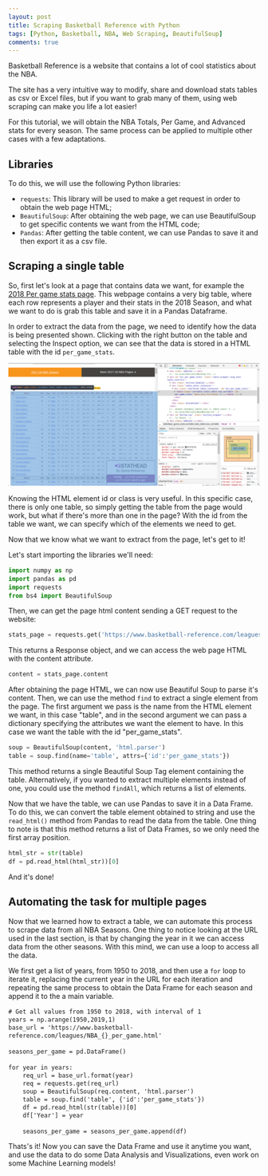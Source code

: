 ```yaml
---
layout: post
title: Scraping Basketball Reference with Python
tags: [Python, Basketball, NBA, Web Scraping, BeautifulSoup]
comments: true
---
```


Basketball Reference is a website that contains a lot of cool statistics about the NBA.

The site has a very intuitive way to modify, share and download stats tables as csv or Excel files, but if you want to grab many of them, using web scraping can make you life a lot easier!

For this tutorial, we will obtain the NBA Totals, Per Game, and Advanced stats for every season. The same process can be applied to multiple other cases with a few adaptations.

## Libraries

To do this, we will use the following Python libraries:

- `requests`: This library will be used to make a get request in order to obtain the web page HTML; 
- `BeautifulSoup`: After obtaining the web page, we can use BeautifulSoup to get specific contents we want from the HTML code; 
- `Pandas`: After getting the table content, we can use Pandas to save it and then export it as a csv file. 

## Scraping a single table

So, first let's look at a page that contains data we want, for example the [2018 Per game stats page](https://www.basketball-reference.com/leagues/NBA_2018_per_game.html). This webpage contains a very big table, where each row represents a player and their stats in the 2018 Season, and what we want to do is grab this table and save it in a Pandas Dataframe.

In order to extract the data from the page, we need to identify how the data is being presented shown. Clicking with the right button on the table and selecting the Inspect option, we can see that the data is stored in a HTML table with the id `per_game_stats`. 

![Table](../img/2019-02-19-scrape-bb/htmltable-highlight.png)

Knowing the HTML element id or class is very useful. In this specific case, there is only one table, so simply getting the table from the page would work, but what if there's more than one in the page? With the id from the table we want, we can specify which of the elements we need to get.

Now that we know what we want to extract from the page, let's get to it!

Let's start importing the libraries we'll need:

```python
import numpy as np
import pandas as pd
import requests
from bs4 import BeautifulSoup
```

Then, we can get the page html content sending a GET request to the website:

```python
stats_page = requests.get('https://www.basketball-reference.com/leagues/NBA_2018_per_game.html')
```

This returns a Response object, and we can access the web page HTML with the content attribute.

```python
content = stats_page.content
```

After obtaining the page HTML, we can now use Beautiful Soup to parse it's content. Then, we can use the method `find` to extract a single element from the page. The first argument we pass is the name from the HTML element we want, in this case "table", and in the second argument we can pass a dictionary specifying the attributes we want the element to have. In this case we want the table with the id "per_game_stats".

```python
soup = BeautifulSoup(content, 'html.parser')
table = soup.find(name='table', attrs={'id':'per_game_stats'})
```

This method returns a single Beautiful Soup Tag element containing the table. Alternatively, if you wanted to extract multiple elements instead of one, you could use the method `findAll`, which returns a list of elements.

Now that we have the table, we can use Pandas to save it in a Data Frame. To do this, we can convert the table element obtained to string and use the `read_html()` method from Pandas to read the data from the table. One thing to note is that this method returns a list of Data Frames, so we only need the first array position.

```python
html_str = str(table)
df = pd.read_html(html_str))[0]
```

And it's done! 

## Automating the task for multiple pages

Now that we learned how to extract a table, we can automate this process to scrape data from all NBA Seasons. One thing to notice looking at the URL used in the last section, is that by changing the year in it we can access data from the other seasons. With this mind, we can use a loop to access all the data.

We first get a list of years, from 1950 to 2018, and then use a `for` loop to iterate it, replacing the current year in the URL for each iteration and repeating the same process to obtain the Data Frame for each season and append it to the a main variable. 

```
# Get all values from 1950 to 2018, with interval of 1
years = np.arange(1950,2019,1)
base_url = 'https://www.basketball-reference.com/leagues/NBA_{}_per_game.html'

seasons_per_game = pd.DataFrame()

for year in years:
    req_url = base_url.format(year)
    req = requests.get(req_url)
    soup = BeautifulSoup(req.content, 'html.parser')
    table = soup.find('table', {'id':'per_game_stats'})
    df = pd.read_html(str(table))[0]
    df['Year'] = year
    
    seasons_per_game = seasons_per_game.append(df)
```

Thats's it! Now you can save the Data Frame and use it anytime you want, and use the data to do some Data Analysis and Visualizations, even work on some Machine Learning models!




